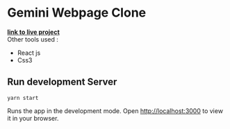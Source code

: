 # Gemini Webpage Clone
[**link to live project**](https://punixcorn.github.io/gemini-clone) </br>
Other tools used :
- React js
- Css3

## Run development Server

```
yarn start
```

Runs the app in the development mode.
Open [http://localhost:3000](http://localhost:3000) to view it in your browser.
